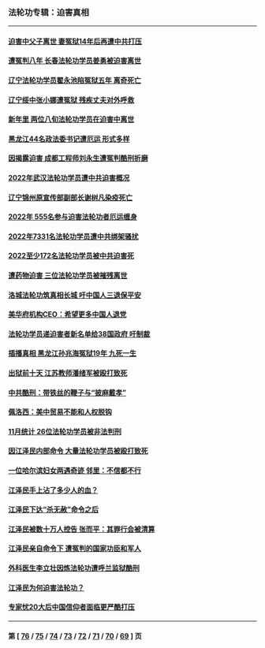 ### 法轮功专辑：迫害真相
---
#### [迫害中父子离世 妻冤狱14年后再遭中共打压](../../pages/nf4379/n13920995.md?02060430) 
#### [遭冤判八年 长春法轮功学员姜勇被迫害离世](../../pages/nf4379/n13919478.md?02060430) 
#### [辽宁法轮功学员翟永池陷冤狱五年 离奇死亡](../../pages/nf4379/n13916049.md?02060430) 
#### [辽宁绥中张小娜遭冤狱 残疾丈夫对外呼救](../../pages/nf4379/n13915683.md?02060430) 
#### [新年里 两位八旬法轮功学员在迫害中离世](../../pages/nf4379/n13915319.md?02060430) 
#### [黑龙江44名政法委书记遭厄运 形式多样](../../pages/nf4379/n13909467.md?02060430) 
#### [因揭露迫害 成都工程师刘永生遭冤判酷刑折磨](../../pages/nf4379/n13907678.md?02060430) 
#### [2022年武汉法轮功学员遭中共迫害概况](../../pages/nf4379/n13906471.md?02060430) 
#### [辽宁锦州原宣传部副部长谢树凡染疫死亡](../../pages/nf4379/n13904044.md?02060430) 
#### [2022年 555名参与迫害法轮功者厄运缠身](../../pages/nf4379/n13903134.md?02060430) 
#### [2022年7331名法轮功学员遭中共绑架骚扰](../../pages/nf4379/n13901725.md?02060430) 
#### [2022至少172名法轮功学员被中共迫害死](../../pages/nf4379/n13900831.md?02060430) 
#### [遭药物迫害 三位法轮功学员被摧残离世](../../pages/nf4379/n13893822.md?02060430) 
#### [洛城法轮功筑真相长城 吁中国人三退保平安](../../pages/nf4379/n13892471.md?02060430) 
#### [美华府机构CEO：希望更多中国人退党](../../pages/nf4379/n13890897.md?02060430) 
#### [法轮功学员递迫害者新名单给38国政府 吁制裁](../../pages/nf4379/n13891149.md?02060430) 
#### [插播真相 黑龙江孙兆海冤狱19年 九死一生](../../pages/nf4379/n13889193.md?02060430) 
#### [出狱前十天 江苏教师潘绪军被殴打致死](../../pages/nf4379/n13888230.md?02060430) 
#### [中共酷刑：带铁丝的鞭子与“披麻戴孝”](../../pages/nf4379/n13887863.md?02060430) 
#### [佩洛西：美中贸易不能和人权脱钩](../../pages/nf4379/n13884884.md?02060430) 
#### [11月统计 26位法轮功学员被非法判刑](../../pages/nf4379/n13884724.md?02060430) 
#### [因江泽民内部命令 大量法轮功学员被殴打致死](../../pages/nf4379/n13877409.md?02060430) 
#### [一位哈尔滨妇女两遇奇迹 邻里：不信都不行](../../pages/nf4379/n13878017.md?02060430) 
#### [江泽民手上沾了多少人的血？](../../pages/nf4379/n13880318.md?02060430) 
#### [江泽民下达“杀无赦”命令之后](../../pages/nf4379/n13878084.md?02060430) 
#### [江泽民被数十万人控告 张而平：其罪行会被清算](../../pages/nf4379/n13878074.md?02060430) 
#### [江泽民亲自命令下 遭冤判的国家功臣和军人](../../pages/nf4379/n13876685.md?02060430) 
#### [外科医生李立壮因炼法轮功遭呼兰监狱酷刑](../../pages/nf4379/n13875403.md?02060430) 
#### [江泽民为何迫害法轮功？](../../pages/nf4379/n13876324.md?02060430) 
#### [专家忧20大后中国信仰者面临更严酷打压](../../pages/nf4379/n13874993.md?02060430) 

---
#### 第 [ [76](./76.md?02060430) / [75](./75.md?02060430) / [74](./74.md?02060430) / [73](./73.md?02060430) / [72](./72.md?02060430) / [71](./71.md?02060430) / [70](./70.md?02060430) / [69](./69.md?02060430) ] 页
